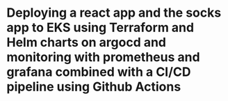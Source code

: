 # Deploying a react app and the socks app to EKS using Terraform and Helm charts on argocd and monitoring with prometheus and grafana combined with a CI/CD pipeline using Github Actions
